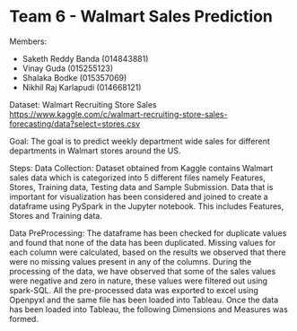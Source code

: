 # Team 6 - Walmart Sales Prediction

Members:

- Saketh Reddy Banda (014843881)
- Vinay Guda (015255123)
- Shalaka Bodke (015357069)
- Nikhil Raj Karlapudi (014668121)

Dataset:
Walmart Recruiting Store Sales
https://www.kaggle.com/c/walmart-recruiting-store-sales-forecasting/data?select=stores.csv

Goal:
The goal is to predict weekly department wide sales for different departments in Walmart stores around the US.

Steps:
Data Collection:
Dataset obtained from Kaggle contains Walmart sales data which is categorized into 5 different files namely Features, Stores, Training data, Testing data and Sample Submission. Data that is important for visualization has been considered and joined to create a dataframe using PySpark in the Jupyter notebook. This includes Features, Stores and Training data.

Data PreProcessing:
The dataframe has been checked for duplicate values and found that none of the data has been duplicated. Missing values for each column were calculated, based on the results we observed that there were no missing values present in any of the columns. During the processing of the data, we have observed that some of the sales values were negative and zero in nature, these values were filtered out using spark-SQL. All the pre-processed data was exported to excel using Openpyxl and the same file has been loaded into Tableau. Once the data has been loaded into Tableau, the following Dimensions and Measures was formed.
